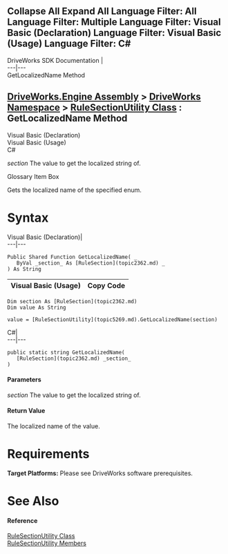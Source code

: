 Collapse All Expand All Language Filter: All  Language Filter: Multiple  Language Filter: Visual Basic (Declaration) Language Filter: Visual Basic (Usage) Language Filter: C#  
---  
DriveWorks SDK Documentation  |   
---|---  
GetLocalizedName Method   
  
[DriveWorks.Engine Assembly](topic2156.md) > [DriveWorks Namespace](topic2159.md) > [RuleSectionUtility Class](topic5269.md) : GetLocalizedName Method  
---  
  
Visual Basic (Declaration)    
Visual Basic (Usage)    
C# 

_section_
    The value to get the localized string of.

Glossary Item Box

Gets the localized name of the specified enum. 

# Syntax

Visual Basic (Declaration)|   
---|---  
      
    
    Public Shared Function GetLocalizedName( _
       ByVal _section_ As [RuleSection](topic2362.md) _
    ) As String  
  
Visual Basic (Usage)| Copy Code  
---|---  
      
    
    Dim section As [RuleSection](topic2362.md)
    Dim value As String
     
    value = [RuleSectionUtility](topic5269.md).GetLocalizedName(section)  
  
C#|   
---|---  
      
    
    public static string GetLocalizedName( 
       [RuleSection](topic2362.md) _section_
    )  
  
#### Parameters

 _section_
    The value to get the localized string of.

#### Return Value

The localized name of the value.

# Requirements

**Target Platforms:** Please see DriveWorks software prerequisites.

# See Also

#### Reference

[RuleSectionUtility Class](topic5269.md)   
[RuleSectionUtility Members](topic5270.md)


